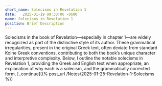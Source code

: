 ```yaml
---
short_name: Solecisms in Revelation 1
date:   2025-01-19 09:30:00 -0600
name: Solecisms in Revelation 1
position: Brief Description
---
```


Solecisms in the book of Revelation—especially in chapter 1—are widely recognized as part of the distinctive style of its author. These grammatical irregularities, present in the original Greek text, often deviate from standard Koine Greek conventions, contributing to both the book’s unique character and interpretive complexity. Below, I outline the notable solecisms in Revelation 1, providing the Greek and English text when appropriate, an explanation of why each is a solecism, and the grammatically corrected form. 
[..continue]({% post_url /Notes/2025-01-25-Revelation-1-Solecisms %})
